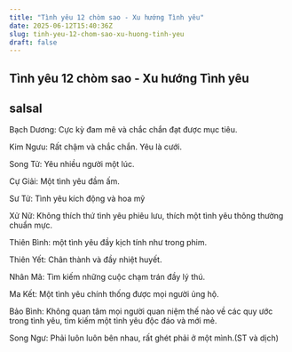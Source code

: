 ```yaml
---
title: "Tình yêu 12 chòm sao - Xu hướng Tình yêu"
date: 2025-06-12T15:40:36Z
slug: tinh-yeu-12-chom-sao-xu-huong-tinh-yeu
draft: false
---
```


## Tình yêu 12 chòm sao - Xu hướng Tình yêu

## salsal

Bạch Dương: Cực kỳ đam mê và chắc chắn đạt được mục tiêu.
 
Kim Ngưu: Rất chậm và chắc chắn. Yêu là cưới.
 
Song Tử: Yêu nhiều người một lúc.
 
Cự Giải: Một tình yêu đầm ấm.
 
Sư Tử: Tình yêu kích động và hoa mỹ
 
Xử Nữ: Không thích thứ tình yêu phiêu lưu, thích một tình yêu thông thường chuẩn mực.
 
Thiên Bình: một tình yêu đầy kịch tính như trong phim.
 
Thiên Yết: Chân thành và đầy nhiệt huyết.
 
Nhân Mã: Tìm kiếm những cuộc chạm trán đầy lý thú.
 
Ma Kết: Một tình yêu chính thống được mọi người ủng hộ.
 
Bảo Bình: Không quan tâm mọi người quan niệm thế nào về các quy ước trong tình yêu, tìm kiếm một tình yêu độc đáo và mới mẻ.
 
Song Ngư: Phải luôn luôn bên nhau, rất ghét phải ở một mình.(ST và dịch)